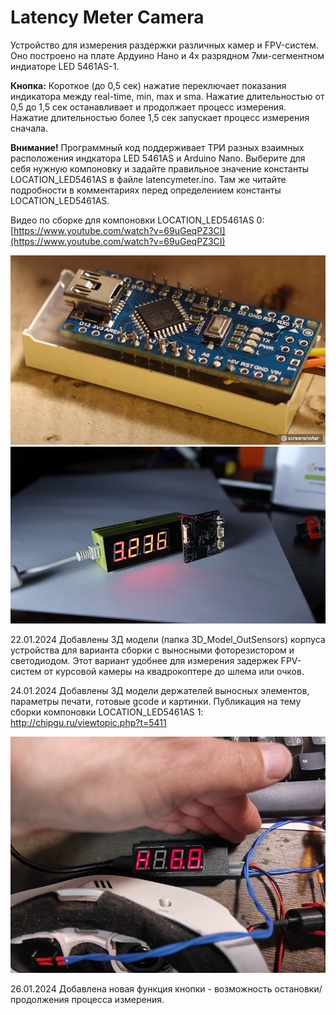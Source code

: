 # Latency Meter Camera

Устройство для измерения раздержки различных камер и FPV-систем. Оно построено на плате Ардуино Нано и 4х разрядном 7ми-сегментном индиаторе LED 5461AS-1.

**Кнопка:**  Короткое (до 0,5 сек) нажатие переключает показания индикатора между real-time, min, max и sma. Нажатие длительностью от 0,5 до 1,5 сек останавливает и продолжает процесс измерения. Нажатие длительностью более 1,5 сек запускает процесс измерения сначала.

**Внимание!** Программный код поддерживает ТРИ разных взаимных расположения индкатора LED 5461AS и Arduino Nano. Выберите для себя нужную компоновку и задайте правильное значение константы LOCATION_LED5461AS в файле latencymeter.ino. Там же читайте подробности в комментариях перед определением константы LOCATION_LED5461AS.

Видео по сборке для компоновки LOCATION_LED5461AS 0: [https://www.youtube.com/watch?v=69uGeqPZ3CI](https://www.youtube.com/watch?v=69uGeqPZ3CI)

![1701351332899](images/README/1701351332899.png)![1701351013962](images/README/1701351013962.png)

22.01.2024
Добавлены 3Д модели (папка 3D_Model_OutSensors) корпуса устройства для варианта сборки с выносными фоторезистором и светодиодом. Этот вариант удобнее для измерения задержек FPV-систем от курсовой камеры на квадрокоптере до шлема или очков.

24.01.2024
Добавлены 3Д модели держателей выносных элементов, параметры печати, готовые gcode и картинки. Публикация на тему сборки компоновки LOCATION_LED5461AS 1: http://chipgu.ru/viewtopic.php?t=5411

![IMG_20240123_204449](images/README/IMG_20240123_204449.jpg)

26.01.2024
Добавлена новая функция кнопки - возможность остановки/продолжения процесса измерения.
